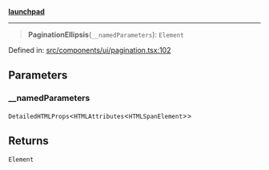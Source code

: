 [**launchpad**](index.md)

***

> **PaginationEllipsis**(`__namedParameters`): `Element`

Defined in: [src/components/ui/pagination.tsx:102](https://github.com/victorbratov/launchpad/blob/2fb5c03d3b8a4ead86d4ea12df9db7edc90ac88e/src/components/ui/pagination.tsx#L102)

## Parameters

### \_\_namedParameters

`DetailedHTMLProps`\<`HTMLAttributes`\<`HTMLSpanElement`\>\>

## Returns

`Element`
